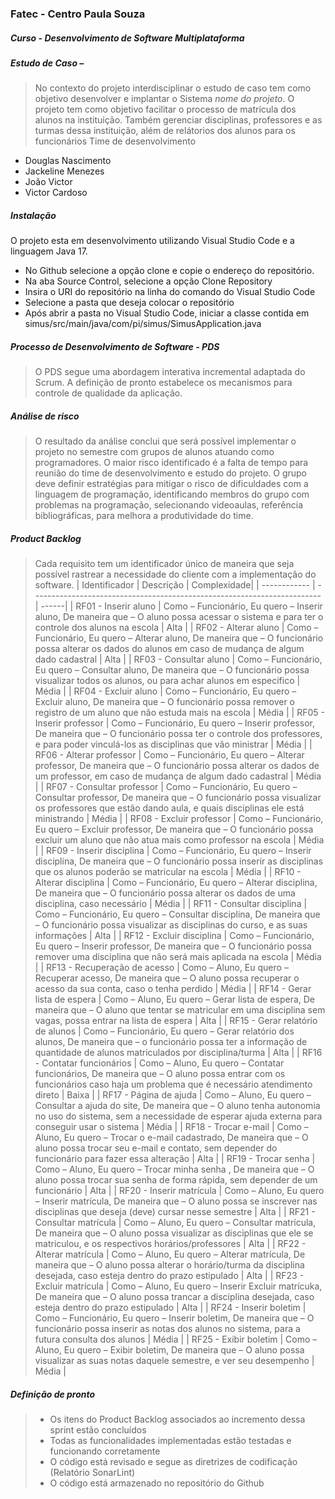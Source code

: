 ### Fatec - Centro Paula Souza
##### Curso - Desenvolvimento de Software Multiplataforma
##### Estudo de Caso – 
> No contexto do projeto interdisciplinar o estudo de caso tem como objetivo desenvolver e implantar o Sistema _nome do projeto_. O projeto tem como objetivo facilitar o processo de matrícula dos alunos na instituição. Também gerenciar disciplinas, professores e as turmas dessa instituição, além de relátorios dos alunos para os funcionários
Time de desenvolvimento
- Douglas Nascimento
- Jackeline Menezes
- João Victor
- Victor Cardoso
  
##### Instalação
O projeto esta em desenvolvimento utilizando Visual Studio Code e a linguagem Java 17.
- No Github selecione a opção clone e copie o endereço do repositório.
- Na aba Source Control, selecione a opção Clone Repository
- Insira o URI do repositório na linha do comando do Visual Studio Code
- Selecione a pasta que deseja colocar o repositório
- Após abrir a pasta no Visual Studio Code, iniciar a classe contida em simus/src/main/java/com/pi/simus/SimusApplication.java
  
##### Processo de Desenvolvimento de Software - PDS
> O PDS segue uma abordagem interativa incremental adaptada do Scrum. A definição de pronto estabelece os mecanismos para
> controle de qualidade da aplicação.
##### Análise de risco
> O resultado da análise conclui que será possível implementar o projeto no semestre com grupos de alunos atuando como programadores. O maior risco identificado é a falta de tempo para reunião do time de desenvolvimento e estudo
do projeto. O grupo deve definir estratégias para mitigar o risco de dificuldades com a linguagem de programação, identificando membros do grupo com problemas na programação, selecionando videoaulas, referência bibliográficas, para
melhora a produtividade do time.
##### Product Backlog
> Cada requisito tem um identificador único de maneira que seja possível rastrear a necessidade do cliente com a implementação do software.
> | Identificador | Descrição | Complexidade|
> | ------------ | ------------------------------------------------------------------------ | ------|
> | RF01 - Inserir aluno | Como – Funcionário, Eu quero – Inserir aluno, De maneira que – O aluno possa acessar o sistema e para ter o controle dos alunos na escola | Alta |
> | RF02 - Alterar aluno | Como – Funcionário, Eu quero – Alterar aluno, De maneira que – O funcionário possa alterar os dados do alunos em caso de mudança de algum dado cadastral | Alta |
> | RF03 - Consultar aluno | Como – Funcionário, Eu quero – Consultar aluno, De maneira que – O funcionário possa visualizar todos os alunos, ou para achar alunos em especifico | Média |
> | RF04 - Excluir aluno | Como – Funcionário, Eu quero – Excluir aluno, De maneira que – O funcionário possa remover o registro de um aluno que não estuda mais na escola | Média |
> | RF05 - Inserir professor | Como – Funcionário, Eu quero – Inserir professor, De maneira que – O funcionário possa ter o controle dos professores, e para poder vinculá-los as disciplinas que vão ministrar  | Média |
> | RF06 - Alterar professor | Como – Funcionário, Eu quero – Alterar professor, De maneira que – O funcionário possa alterar os dados de um professor, em caso de mudança de algum dado cadastral | Média |
> | RF07 - Consultar professor | Como – Funcionário, Eu quero – Consultar professor, De maneira que – O funcionário possa visualizar os professores que estão dando aula, e quais disciplinas ele está ministrando  | Média |
> | RF08 - Excluir professor | Como – Funcionário, Eu quero – Excluir professor, De maneira que – O funcionário possa excluir um aluno que não atua mais como professor na escola  | Média |
> | RF09 - Inserir disciplina | Como – Funcionário, Eu quero – Inserir disciplina, De maneira que – O funcionário possa inserir as disciplinas que os alunos poderão se matricular na escola  | Média |
> | RF10 - Alterar disciplina | Como – Funcionário, Eu quero – Alterar disciplina, De maneira que – O funcionário possa alterar os dados de uma disciplina, caso necessário | Média |
> | RF11 - Consultar disciplina | Como – Funcionário, Eu quero – Consultar disciplina, De maneira que – O funcionário possa visualizar as disciplinas do curso, e as suas informações | Alta |
> | RF12 - Excluir disciplina | Como – Funcionário, Eu quero – Inserir professor, De maneira que – O funcionário possa remover uma disciplina que não será mais aplicada na escola | Média |
> | RF13 - Recuperação de acesso | Como – Aluno, Eu quero – Recuperar acesso, De maneira que – O aluno possa recuperar o acesso da sua conta, caso o tenha perdido | Média |
> | RF14 - Gerar lista de espera | Como – Aluno, Eu quero – Gerar lista de espera, De maneira que – O aluno que tentar se matricular em uma disciplina sem vagas, possa entrar na lista de espera | Alta |
> | RF15 - Gerar relatório de alunos | Como – Funcionário, Eu quero – Gerar relatório dos alunos, De maneira que – o funcionário possa ter a informação de quantidade de alunos matriculados por disciplina/turma | Alta |
> | RF16 - Contatar funcionários | Como – Aluno, Eu quero – Contatar funcionários, De maneira que – O aluno possa entrar com os funcionários caso haja um problema que é necessário atendimento direto | Baixa |
> | RF17 - Página de ajuda | Como – Aluno, Eu quero – Consultar a ajuda do site, De maneira que – O aluno tenha autonomia no uso do sistema, sem a necessidade de esperar ajuda externa para conseguir usar o sistema | Média |
> | RF18 - Trocar e-mail | Como – Aluno, Eu quero – Trocar o e-mail cadastrado, De maneira que – O aluno possa trocar seu e-mail e contato, sem depender do funcionário para fazer essa alteração | Alta |
> | RF19 - Trocar senha | Como – Aluno, Eu quero – Trocar minha senha , De maneira que – O aluno possa trocar sua senha de forma rápida, sem depender de um funcionário | Alta |
> | RF20 - Inserir matrícula | Como – Aluno, Eu quero – Inserir matrícula, De maneira que – O aluno possa se inscrever nas disciplinas que deseja (deve) cursar nesse semestre | Alta |
> | RF21 - Consultar matrícula  | Como – Aluno, Eu quero – Consultar matrícula, De maneira que – O aluno possa visualizar as disciplinas que ele se matriculou, e os respectivos horários/professores | Alta |
> | RF22 - Alterar matrícula | Como – Aluno, Eu quero – Alterar matrícula, De maneira que – O aluno possa alterar o horário/turma da disciplina desejada, caso esteja dentro do prazo estipulado | Alta |
> | RF23 - Excluir matrícula | Como – Aluno, Eu quero – Inserir Excluir matrícuka, De maneira que – O aluno possa trancar a disciplina desejada, caso esteja dentro do prazo estipulado | Alta |
> | RF24 - Inserir boletim | Como – Funcionário, Eu quero – Inserir boletim, De maneira que – O funcionário possa inserir as notas dos alunos no sistema, para a futura consulta dos alunos | Média |
> | RF25 - Exibir boletim | Como – Aluno, Eu quero – Exibir boletim, De maneira que – O aluno possa visualizar as suas notas daquele semestre, e ver seu desempenho | Média |

##### Definição de pronto
> - Os itens do Product Backlog associados ao incremento dessa sprint estão concluídos
> - Todas as funcionalidades implementadas estão testadas e funcionando corretamente
> - O código está revisado e segue as diretrizes de codificação (Relatório SonarLint)
> - O código está armazenado no repositório do Github

